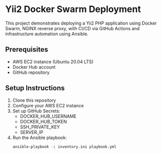 # Yii2 Docker Swarm Deployment

This project demonstrates deploying a Yii2 PHP application using Docker Swarm, NGINX reverse proxy, with CI/CD via GitHub Actions and infrastructure automation using Ansible.

## Prerequisites

- AWS EC2 instance (Ubuntu 20.04 LTS)
- Docker Hub account
- GitHub repository

## Setup Instructions

1. Clone this repository
2. Configure your AWS EC2 instance
3. Set up GitHub Secrets:
   - DOCKER_HUB_USERNAME
   - DOCKER_HUB_TOKEN
   - SSH_PRIVATE_KEY
   - SERVER_IP
4. Run the Ansible playbook:
   ```bash
   ansible-playbook -i inventory.ini playbook.yml
